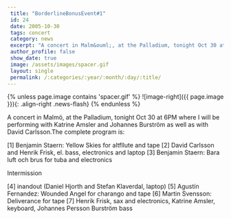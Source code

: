 ```yaml
---
 title: "BorderlineBonusEvent#1"
 id: 24
 date: 2005-10-30
 tags: concert
 category: news
 excerpt: "A concert in Malm&ouml;, at the Palladium, tonight Oct 30 at 6PM where I will be performing with Katrine Amsler and Johannes Burstr&ouml;m as well as with David Carlsson...."
 author_profile: false
 show_date: true
 image: /assets/images/spacer.gif
 layout: single
 permalink: /:categories/:year/:month/:day/:title/
---
```

{% unless page.image contains 'spacer.gif' %}
   ![image-right]({{ page.image }}){: .align-right .news-flash}
{% endunless %}

A concert in Malm&ouml;, at the Palladium, tonight Oct 30 at 6PM where I will be performing with Katrine Amsler and Johannes Burstr&ouml;m as well as with David Carlsson.The complete program is: 



[1] Benjamin Staern: Yellow Skies for altfllute and tape [2] David Carlsson and Henrik Frisk, el. bass, electronics and laptop [3] Benjamin Staern: Bara luft och brus for tuba and electronics



Intermission



[4] inandout (Daniel Hjorth and Stefan Klaverdal, laptop) [5] Agustín Fernandez: Wounded Angel for charango and tape [6] Martin Svensson: Deliverance for tape [7] Henrik Frisk, sax and electronics, Katrine Amsler, keyboard, Johannes Persson Burstr&ouml;m bass

